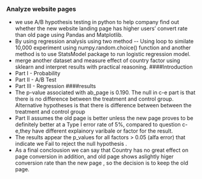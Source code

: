 ### Analyze website pages 
* we use A/B hypothesis testing in python to help company find out whether the new website landing page has higher users’ convert rate than old page using Pandas and Matplotlib.
* By using regression analysis using two method -- Using loop to similate 10,000 experiment using numpy.random.choice() function and another method is to use StatsModel package to run logistic regression model.
* merge another dataset and measure effect of country factor using sklearn and interpret results with practical reasoning.
####Introduction
* Part I - Probability
* Part II - A/B Test
* Part III - Regression
####results
* The p-value associated with ab_page is 0.190. The null in c-e part is that there is no difference between the treatment and control group. Alternative hypotheses is that there is difference between between the treatment and control group
* Part II assumes the old page is better unless the new page proves to be definitely better at a Type I error rate of 5%, compared to question c-e,they have different explainory varibale or factor for the result.
* The results appear the p_values for all factors > 0.05 (alfa error) that indicate we Fail to reject the null hypothesis .
*  As a final conclousion we can say that Country has no great effect on page conversion in addition, and old page shows aslightly higer conversion rate than the new page , so the decision is to keep the old page.

